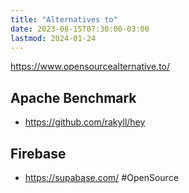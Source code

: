 ```yaml
---
title: "Alternatives to"
date: 2023-08-15T07:30:00-03:00
lastmod: 2024-01-24
---
```

https://www.opensourcealternative.to/

## Apache Benchmark
- https://github.com/rakyll/hey

## Firebase
- https://supabase.com/ #OpenSource